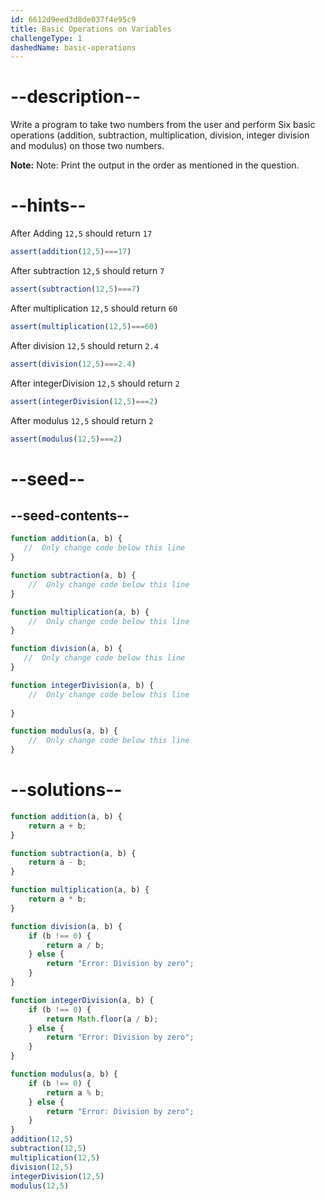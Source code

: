 ```yaml
---
id: 6612d9eed3d8de037f4e95c9
title: Basic Operations on Variables
challengeType: 1
dashedName: basic-operations
---
```


# --description--

Write a program to take two numbers from the user and perform Six basic operations (addition, subtraction, multiplication, division, integer division and modulus) on those two numbers.

**Note:** Note: Print the output in the order as mentioned in the question.


# --hints--

After Adding `12,5` should return `17`


```js
assert(addition(12,5)===17)

```

After subtraction `12,5` should return `7`


```js
assert(subtraction(12,5)===7)
```

After multiplication `12,5` should return `60`


```js
assert(multiplication(12,5)===60)

```

After division `12,5` should return `2.4`


```js
assert(division(12,5)===2.4)

```

After integerDivision `12,5` should return `2`


```js
assert(integerDivision(12,5)===2)

```

After modulus `12,5` should return `2`


```js
assert(modulus(12,5)===2)

```

# --seed--
## --seed-contents--

```js
function addition(a, b) {
   //  Only change code below this line
}

function subtraction(a, b) {
    //  Only change code below this line
}

function multiplication(a, b) {
    //  Only change code below this line
}

function division(a, b) {
   //  Only change code below this line
}

function integerDivision(a, b) {
    //  Only change code below this line
    
}

function modulus(a, b) {
    //  Only change code below this line
}

```

# --solutions--

```js
function addition(a, b) {
    return a + b;
}

function subtraction(a, b) {
    return a - b;
}

function multiplication(a, b) {
    return a * b;
}

function division(a, b) {
    if (b !== 0) {
        return a / b;
    } else {
        return "Error: Division by zero";
    }
}

function integerDivision(a, b) {
    if (b !== 0) {
        return Math.floor(a / b);
    } else {
        return "Error: Division by zero";
    }
}

function modulus(a, b) {
    if (b !== 0) {
        return a % b;
    } else {
        return "Error: Division by zero";
    }
}
addition(12,5)
subtraction(12,5)
multiplication(12,5)
division(12,5)
integerDivision(12,5)
modulus(12,5)
```
